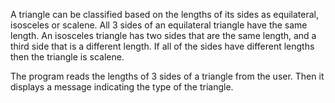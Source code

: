 A triangle can be classified based on the lengths of its sides as equilateral, isosceles
or scalene. All 3 sides of an equilateral triangle have the same length. An isosceles
triangle has two sides that are the same length, and a third side that is a different
length. If all of the sides have different lengths then the triangle is scalene.

The program reads the lengths of 3 sides of a triangle from the user.
Then it displays a message indicating the type of the triangle.
